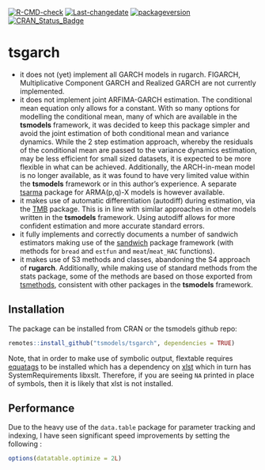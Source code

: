 
[![R-CMD-check](https://github.com/tsmodels/tsgarch/actions/workflows/rcmdcheck.yaml/badge.svg)](https://github.com/tsmodels/tsgarch/actions/workflows/rcmdcheck.yaml)
[![Last-changedate](https://img.shields.io/badge/last%20change-2024--06--28-yellowgreen.svg)](/commits/master)
[![packageversion](https://img.shields.io/badge/Package%20version-1.0.3-orange.svg?style=flat-square)](commits/master)
[![CRAN_Status_Badge](https://www.r-pkg.org/badges/version/tsgarch)](https://cran.r-project.org/package=tsgarch)

# tsgarch

- it does not (yet) implement all GARCH models in rugarch. FIGARCH,
  Multiplicative Component GARCH and Realized GARCH are not currently
  implemented.
- it does not implement joint ARFIMA-GARCH estimation. The conditional
  mean equation only allows for a constant. With so many options for
  modelling the conditional mean, many of which are available in the
  **tsmodels** framework, it was decided to keep this package simpler
  and avoid the joint estimation of both conditional mean and variance
  dynamics. While the 2 step estimation approach, whereby the residuals
  of the conditional mean are passed to the variance dynamics
  estimation, may be less efficient for small sized datasets, it is
  expected to be more flexible in what can be achieved. Additionally,
  the ARCH-in-mean model is no longer available, as it was found to have
  very limited value within the **tsmodels** framework or in this
  author’s experience. A separate
  [tsarma](https://github.com/tsmodels/tsarma) package for ARMA(p,q)-X
  models is however available.
- it makes use of automatic differentiation (autodiff) during
  estimation, via the [TMB](https://CRAN.R-project.org/package=TMB)
  package. This is in line with similar approaches in other models
  written in the **tsmodels** framework. Using autodiff allows for more
  confident estimation and more accurate standard errors.
- it fully implements and correctly documents a number of sandwich
  estimators making use of the
  [sandwich](https://CRAN.R-project.org/package=sandwich) package
  framework (with methods for `bread` and `estfun` and `meat`/`meat_HAC`
  functions).
- it makes use of S3 methods and classes, abandoning the S4 approach of
  **rugarch**. Additionally, while making use of standard methods from
  the stats package, some of the methods are based on those exported
  from [tsmethods](https://CRAN.R-project.org/package=tsmethods),
  consistent with other packages in the **tsmodels** framework.

## Installation

The package can be installed from CRAN or the tsmodels github repo:

``` r
remotes::install_github("tsmodels/tsgarch", dependencies = TRUE)
```

Note, that in order to make use of symbolic output, flextable requires
[equatags](https://CRAN.R-project.org/package=equatags) to be installed
which has a dependency on
[xlst](https://CRAN.R-project.org/package=xslt) which in turn has
SystemRequirements libxslt. Therefore, if you are seeing `NA` printed in
place of symbols, then it is likely that xlst is not installed.

## Performance

Due to the heavy use of the `data.table` package for parameter tracking
and indexing, I have seen significant speed improvements by setting the
following :

``` r
options(datatable.optimize = 2L)
```
